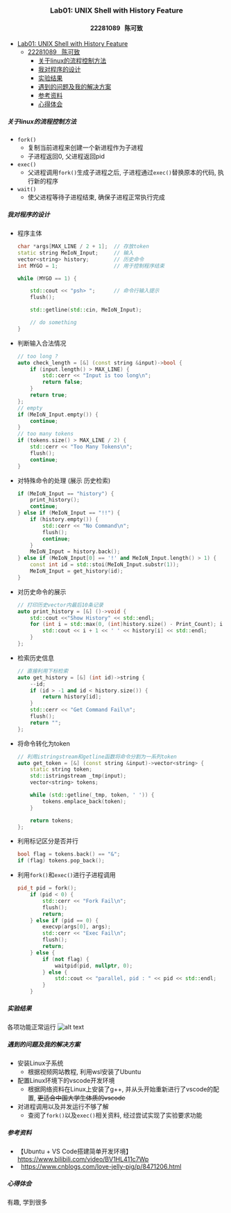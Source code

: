 ### <center>Lab01: UNIX Shell with History Feature</center>
#### <center>22281089 &nbsp; 陈可致</center>
- [Lab01: UNIX Shell with History Feature](#lab01-unix-shell-with-history-feature)
  - [22281089   陈可致](#22281089--陈可致)
    - [关于linux的流程控制方法](#关于linux的流程控制方法)
    - [我对程序的设计](#我对程序的设计)
    - [实验结果](#实验结果)
    - [遇到的问题及我的解决方案](#遇到的问题及我的解决方案)
    - [参考资料](#参考资料)
    - [心得体会](#心得体会)

##### 关于linux的流程控制方法
- ```fork()``` 
  - 复制当前进程来创建一个新进程作为子进程
  - 子进程返回0, 父进程返回pid
- ```exec()```
  - 父进程调用```fork()```生成子进程之后, 子进程通过```exec()```替换原本的代码, 执行新的程序
- ```wait()```
  - 使父进程等待子进程结束, 确保子进程正常执行完成
  
##### 我对程序的设计
- 程序主体
    ```cpp
    char *args[MAX_LINE / 2 + 1];  // 存放token
    static string MeIoN_Input;     // 输入
    vector<string> history;        // 历史命令
    int MYGO = 1;                  // 用于控制程序结束

    while (MYGO == 1) {

        std::cout << "psh> ";      // 命令行输入提示
        flush();

        std::getline(std::cin, MeIoN_Input);

        // do something
    }
    ```
- 判断输入合法情况
    ```cpp
    // too long ? 
    auto check_length = [&] (const string &input)->bool {
        if (input.length() > MAX_LINE) {
            std::cerr << "Input is too long\n";
            return false;
        }
        return true;
    };
    // empty
    if (MeIoN_Input.empty()) {
        continue;
    }
    // too many tokens
    if (tokens.size() > MAX_LINE / 2) {
        std::cerr << "Too Many Tokens\n";
        flush();
        continue;
    }
    ```
- 对特殊命令的处理 (展示 历史检索)
    ```cpp
    if (MeIoN_Input == "history") {
        print_history();
        continue;
    } else if (MeIoN_Input == "!!") {
        if (history.empty()) {
            std::cerr << "No Command\n";
            flush();
            continue;
        }
        MeIoN_Input = history.back();
    } else if (MeIoN_Input[0] == '!' and MeIoN_Input.length() > 1) {
        const int id = std::stoi(MeIoN_Input.substr(1));
        MeIoN_Input = get_history(id);
    }
    ```
- 对历史命令的展示
    ```cpp
    // 打印历史vector内最后10条记录
    auto print_history = [&] ()->void {
        std::cout <<"Show History" << std::endl;
        for (int i = std::max(0, (int)history.size() - Print_Count); i < history.size(); ++i) {
            std::cout << i + 1 << ' ' << history[i] << std::endl;
        }
    };
    ```
- 检索历史信息
    ```cpp
    // 直接利用下标检索
    auto get_history = [&] (int id)->string {
        --id;
        if (id > -1 and id < history.size()) {
            return history[id];
        }
        std::cerr << "Get Command Fail\n";
        flush();
        return "";
    };
    ```
- 将命令转化为token
    ```cpp
    // 利用istringstream和getline函数将命令分割为一系列token
    auto get_token = [&] (const string &input)->vector<string> {
        static string token;
        std::istringstream _tmp(input);
        vector<string> tokens;

        while (std::getline(_tmp, token, ' ')) {
            tokens.emplace_back(token);
        }

        return tokens;
    };
    ```
- 利用标记区分是否并行
    ```cpp
    bool flag = tokens.back() == "&";
    if (flag) tokens.pop_back();
    ```
- 利用```fork()```和```exec()```进行子进程调用
    ```cpp
    pid_t pid = fork();
        if (pid < 0) {
            std::cerr << "Fork Fail\n";
            flush();
            return;
        } else if (pid == 0) {
            execvp(args[0], args);
            std::cerr << "Exec Fail\n";
            flush();
            return;
        } else {
            if (not flag) {
                waitpid(pid, nullptr, 0);
            } else {
                std::cout << "parallel, pid : " << pid << std::endl;
            }
        }
    ```
##### 实验结果
各项功能正常运行
![alt text]([image-1.png](https://files.cnblogs.com/files/blogs/825019/image-1.ico?t=1729339871&download=true))
##### 遇到的问题及我的解决方案
- 安装Linux子系统
  - 根据视频网站教程, 利用wsl安装了Ubuntu
- 配置Linux环境下的vscode开发环境
  - 根据网络资料在Linux上安装了g++, 并从头开始重新进行了vscode的配置, ~~更适合中国大学生体质的vscode~~
- 对进程调用以及并发运行不够了解
  - 查阅了```fork()```以及```exec()```相关资料, 经过尝试实现了实验要求功能
  
##### 参考资料
- 【Ubuntu + VS Code搭建简单开发环境】 https://www.bilibili.com/video/BV1HL411c7Wp
- &nbsp; https://www.cnblogs.com/love-jelly-pig/p/8471206.html

##### 心得体会
有趣, 学到很多